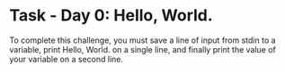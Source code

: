 # Task - Day 0: Hello, World.
To complete this challenge, you must save a line of input from stdin to a variable, print Hello, World. on a single line, and finally print the value of your variable on a second line.

